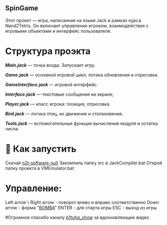## **SpinGame** 
Этот проект — игра, написанная на языке Jack в рамках курса Nand2Tetris. Он включает управление игроком, взаимодействие с игровыми объектами и интерфейс пользователя.

# **Структура проэкта**

***Main.jack*** — точка входа. Запускает игру.

***Game.jack*** — основной игровой цикл, логика обновления и отрисовки.

***GameInterface.jack*** — игровой интерфейс.

***Interface.jack*** — текстовые сообщения на экране;

***Player.jack*** — класс игрока: позиция, отрисовка.

***Bird.jack*** — логика птиц, их движение и столкновения.

***Tools.jack*** — вспомогательные функции вычисление модуля и остатка числа.


# 🚀 **Как запустить**
Скачай [n2t-software-suit](https://api.ulearn.me/courses/nand2tetris/files/000_Welcome/n2t-software-suite.zip)
Закомпиль папку src в JackCompiler.bat
Открой папку проекта в VMEmulator.bat


# **Управление**:
Left arrow \ Right arrow - поворот влево и вправо соответственно
Down arrow - форма "[BOMBA](https://www.figma.com/design/tlC1sJFfq4tC0Up6ZHAoih/Untitled?node-id=0-1&p=f&t=jfRVpCkDae9rCy35-0)"
ENTER - для старта игры
ESC - выход из игры


#Огромное спасибо каналу *[b1tuha_show](https://youtube.com/shorts/w6OQB29ciis?si=RFm-sC70KCTBOUdw)* за вдохновляющие видео